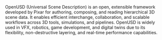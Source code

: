 OpenUSD (Universal Scene Description) is an open, extensible framework developed by Pixar for authoring, composing, and reading hierarchical 3D scene data. It enables efficient interchange, collaboration, and scalable workflows across 3D tools, simulations, and pipelines. OpenUSD is widely used in VFX, robotics, game development, and digital twins due to its flexibility, non-destructive layering, and real-time performance capabilities.
